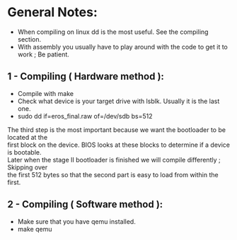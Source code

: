 # General Notes:
* When compiling on linux dd is the most useful. See the compiling section.
* With assembly you usually have to play  around with the code to get it to work ; Be patient.


## 1 - Compiling ( Hardware method ):
* Compile with make
* Check what device is your target drive with lsblk. Usually it is the last one.
* sudo dd if=eros_final.raw of=/dev/sdb bs=512


The third step is the most important because we want the bootloader to be located at the<br />
first block on the device. BIOS looks at these blocks to determine if a device is bootable.<br />Later when the stage II bootloader is finished we will compile differently ; Skipping over <br />the first 512 bytes so that the second part is easy to load from within the first.


## 2 - Compiling ( Software method ):
* Make sure that you have qemu installed.
* make qemu
